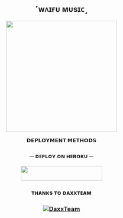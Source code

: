 <h2 align="center">
     ˹ᴡᴧɪғᴜ ᴍᴜsɪᴄ˼ </h2>
<p align="center"><img src="https://telegra.ph/file/55ea468498cfb7881c28b.jpg" width="300"></a></p>
<p align="center">


<p align="center">
<b>𝗗𝗘𝗣𝗟𝗢𝗬𝗠𝗘𝗡𝗧 𝗠𝗘𝗧𝗛𝗢𝗗𝗦</b>
</p>

<h3 align="center">
    ─ ᴅᴇᴩʟᴏʏ ᴏɴ ʜᴇʀᴏᴋᴜ ─
</h3>

<p align="center"><a href="https://dashboard.heroku.com/new?template=https://github.com/ChampuXD/WaifuMusic"> <img src="https://img.shields.io/badge/Deploy%20On%20Heroku-black?style=for-the-badge&logo=heroku" width="220" height="38.45"/></a></p>


<h3 align="center">ᴛʜᴀɴᴋs ᴛᴏ ᴅᴀxxᴛᴇᴀᴍ
<h3 align="center">
<a href="https://github.com/DaxxTeam"> <img src="https://img.shields.io/badge/DaxxTeam-black?style=for-the-badge&logo=github" alt="DaxxTeam" /> </a> </h3>
